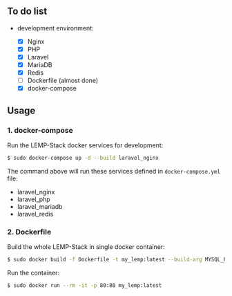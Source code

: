## To do list

- development environment:

    - [x] Nginx
    - [x] PHP
    - [x] Laravel
    - [x] MariaDB
    - [x] Redis
    - [ ] Dockerfile (almost done)
    - [x] docker-compose

## Usage

### 1. docker-compose

Run the LEMP-Stack docker services for development:

```bash
$ sudo docker-compose up -d --build laravel_nginx
```

The command above will run these services defined in `docker-compose.yml` file:

- laravel_nginx
- laravel_php
- laravel_mariadb
- laravel_redis

### 2. Dockerfile

Build the whole LEMP-Stack in single docker container:

```bash
$ sudo docker build -f Dockerfile -t my_lemp:latest --build-arg MYSQL_ROOT_PASSWORD=<your-mysql-root-password> ./
```

Run the container:

```bash
$ sudo docker run --rm -it -p 80:80 my_lemp:latest
```
